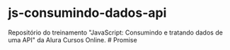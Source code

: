 # js-consumindo-dados-api
Repositório do treinamento "JavaScript: Consumindo e tratando dados de uma API" da Alura Cursos Online.
#   P r o m i s e  
 